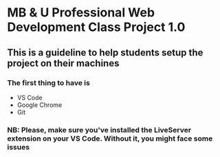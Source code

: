 # MB & U Professional Web Development Class Project 1.0
## This is a guideline to help students setup the project on their machines
### The first thing to have is 
- VS Code
- Google Chrome
- Git

### NB: Please, make sure you've installed the LiveServer extension on your VS Code. Without it, you might face some issues